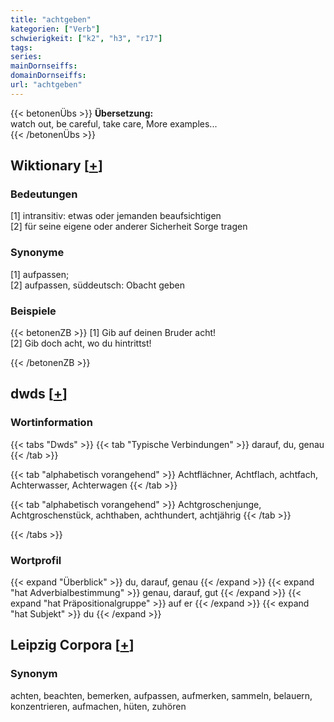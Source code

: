 ```yaml
---
title: "achtgeben"
kategorien: ["Verb"]
schwierigkeit: ["k2", "h3", "r17"]
tags:
series:
mainDornseiffs:
domainDornseiffs:
url: "achtgeben"
---
```


{{< betonenÜbs >}}
**Übersetzung:**  
watch  out, be careful, take care, More examples...  
{{< /betonenÜbs >}}

## Wiktionary [[+](https://de.wiktionary.org/wiki/achtgeben)]

### Bedeutungen
[1] intransitiv: etwas oder jemanden beaufsichtigen  
[2] für seine eigene oder anderer Sicherheit Sorge tragen  

### Synonyme
[1] aufpassen;  
[2] aufpassen, süddeutsch: Obacht geben  

### Beispiele
{{< betonenZB >}}
[1] Gib auf deinen Bruder acht!  
[2] Gib doch acht, wo du hintrittst!  

{{< /betonenZB >}}


## dwds [[+](https://www.dwds.de/wb/achtgeben)]

### Wortinformation
{{< tabs "Dwds" >}}
{{< tab "Typische Verbindungen" >}}
darauf, du, genau
{{< /tab >}}

{{< tab "alphabetisch vorangehend" >}}
Achtflächner, Achtflach, achtfach, Achterwasser, Achterwagen
{{< /tab >}}

{{< tab "alphabetisch vorangehend" >}}
Achtgroschenjunge, Achtgroschenstück, achthaben, achthundert, achtjährig
{{< /tab >}}

{{< /tabs >}}

### Wortprofil
{{< expand "Überblick" >}} du, darauf, genau {{< /expand >}}
{{< expand "hat Adverbialbestimmung" >}} genau, darauf, gut {{< /expand >}}
{{< expand "hat Präpositionalgruppe" >}} auf er {{< /expand >}}
{{< expand "hat Subjekt" >}} du {{< /expand >}}

## Leipzig Corpora [[+](https://corpora.uni-leipzig.de/en/res?word=achtgeben&corpusId=deu_newscrawl-public_2018)]


### Synonym
achten, beachten, bemerken, aufpassen, aufmerken, sammeln, belauern, konzentrieren, aufmachen, hüten, zuhören


